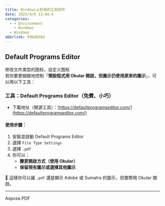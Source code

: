 ```yaml
---
title: Windows上好用的工具软件
date: 2025/4/6 13:44:4
categories:
  - - Environment
    - Windows
  - Windows
abbrlink: 99bd858d
---
```

## Default Programs Editor

修改文件类型的图标，自定义图标  
若你要更細緻地控制「**預設程式用 Okular 開啟，但圖示仍使用原來的圖示**」，可以用以下工具：

### 工具：**Default Programs Editor**（免費、小巧）

- 下載地址（開源工具）：[https://defaultprogramseditor.com/](https://defaultprogramseditor.com/)

#### 使用步驟：
1. 安裝並啟動 Default Programs Editor
2. 選擇 `File Type Settings`
3. 選擇 `.pdf`
4. 你可以：
   - **變更開啟方式（使用 Okular）**
   - **保留現有圖示或選擇其他圖示**

🎨 這樣你可以讓 `.pdf` 還是顯示 Adobe 或 Sumatra 的圖示，但實際用 Okular 開啟。

---


Aspose.PDF
